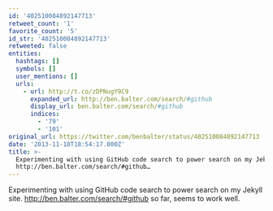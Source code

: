 ```yaml
---
id: '402510084892147713'
retweet_count: '1'
favorite_count: '5'
id_str: '402510084892147713'
retweeted: false
entities:
  hashtags: []
  symbols: []
  user_mentions: []
  urls:
    - url: http://t.co/zDPNugY9C9
      expanded_url: http://ben.balter.com/search/#github
      display_url: ben.balter.com/search/#github
      indices:
        - '79'
        - '101'
original_url: https://twitter.com/benbalter/status/402510084892147713
date: '2013-11-18T18:54:17.000Z'
title: >-
  Experimenting with using GitHub code search to power search on my Jekyll site.
  http://ben.balter.com/search/#github…
---
```


Experimenting with using GitHub code search to power search on my Jekyll site. http://ben.balter.com/search/#github so far, seems to work well.